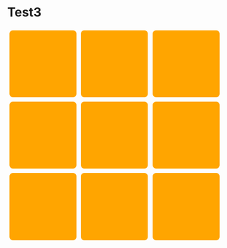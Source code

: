 # Test3
<!DOCTYPE html>
<html>
	<head>
		<meta charset="UTF-8">
		<meta name="viewport" width="divce-with" height="divce-height" initial-scale="1.0" maxmum-scale="1.0" minmun-scale="1.0" user-scalable="no">
		<title>tast1</title>
		<style type="text/css">
		     body{
		     	margin:0;
		     }
			.jgg{
				margin:0 auto;
				width:100%;
			}
			.box1{
				background-color:orange;
				width:30%;
				padding-bottom: 30%;
				border-radius: 5%;
				margin:1%;
				float:left;
			}
		</style>
	</head>
	<body>
		<div class="jgg">
			<div class="box1"></div>
			<div class="box1"></div>
			<div class="box1"></div>
			<div class="box1"></div>
			<div class="box1"></div>
			<div class="box1"></div>
			<div class="box1"></div>
			<div class="box1"></div>
			<div class="box1"></div>
		</div>
	</body>
</html>
